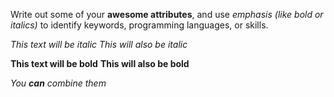 Write out some of your **awesome attributes**, and use *emphasis (like bold or italics)* to identify keywords, programming languages, or skills. 

*This text will be italic*
_This will also be italic_

**This text will be bold**
__This will also be bold__

_You **can** combine them_
